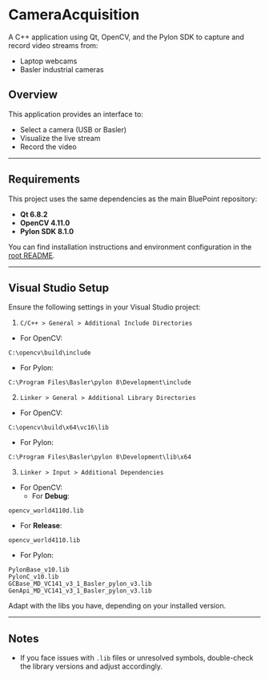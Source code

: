 # CameraAcquisition

A C++ application using Qt, OpenCV, and the Pylon SDK to capture and record video streams from:
- Laptop webcams
- Basler industrial cameras

## Overview

This application provides an interface to:
- Select a camera (USB or Basler)
- Visualize the live stream
- Record the video

---

## Requirements

This project uses the same dependencies as the main BluePoint repository:

- **Qt 6.8.2**
- **OpenCV 4.11.0**
- **Pylon SDK 8.1.0**

You can find installation instructions and environment configuration in the [root README](../README.md).

---

## Visual Studio Setup

Ensure the following settings in your Visual Studio project:

1. `C/C++ > General > Additional Include Directories`
- For OpenCV:
```
C:\opencv\build\include
```
- For Pylon:
```
C:\Program Files\Basler\pylon 8\Development\include
```

2. `Linker > General > Additional Library Directories`
- For OpenCV:
```
C:\opencv\build\x64\vc16\lib
```
- For Pylon:
```
C:\Program Files\Basler\pylon 8\Development\lib\x64
```

3. `Linker > Input > Additional Dependencies`

- For OpenCV:
  - For **Debug**:
```
opencv_world4110d.lib
```
  - For **Release**:
```
opencv_world4110.lib
```
- For Pylon:
```
PylonBase_v10.lib
PylonC_v10.lib
GCBase_MD_VC141_v3_1_Basler_pylon_v3.lib
GenApi_MD_VC141_v3_1_Basler_pylon_v3.lib
```

Adapt with the libs you have, depending on your installed version.

---

## Notes

- If you face issues with `.lib` files or unresolved symbols, double-check the library versions and adjust accordingly.
